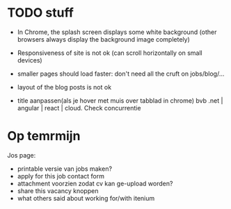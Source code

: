 TODO stuff
==========

- In Chrome, the splash screen displays some white background (other browsers always display the background image completely)
- Responsiveness of site is not ok (can scroll horizontally on small devices)

- smaller pages should load faster: don't need all the cruft on jobs/blog/...

- layout of the blog posts is not ok

- title aanpassen(als je hover met muis over tabblad in chrome) bvb .net | angular | react | cloud. Check concurrentie





Op temrmijn
=========

Jos page:
- printable versie van jobs maken?
- apply for this job contact form
- attachment voorzien zodat cv kan ge-upload worden?
- share this vacancy knoppen
- what others said about working for/with itenium
